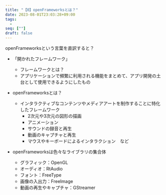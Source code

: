 ```yaml
---
title: "【0】openFrameworksとは？"
date: 2023-08-01T23:03:28+09:00
tags: 
  -
seq: [""]
draft: false
---
```


openFrameworksという言葉を直訳すると？
- 「開かれたフレームワーク」
  - フレームワークとは？
  - アプリケーションで頻繁に利用される機能をまとめて、アプリ開発の土台として使用できるようにしたもの
- openFrameworksとは？
  - インタラクティブなコンテンツやメディアアートを制作することに特化したフレームワーク
    - 2次元や3次元の図形の描画
    - アニメーション
    - サウンドの録音と再生
    - 動画のキャプチャと再生
    - マウスやキーボードによるインタラクション　など　

 - openFrameworksは色々なライブラリの集合体
   - グラフィック：OpenGL
   - オーディオ：RtAudio
   - フォント：FreeType
   - 画像の入出力：FreeImage
   - 動画の再生やキャプチャ：GStreamer